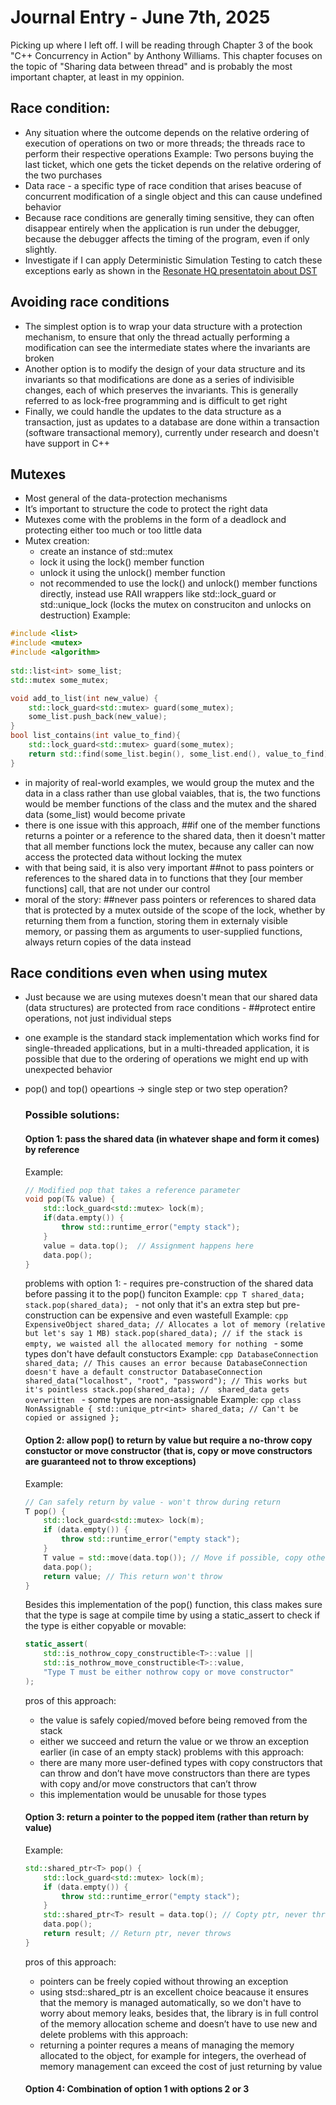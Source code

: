 ﻿# Journal Entry - June 7th, 2025

Picking up where I left off. I will be reading through Chapter 3 of the book "C++ Concurrency in Action" by Anthony Williams. This chapter focuses on the topic of "Sharing data between thread" and is probably the most important chapter, at least in my oppinion.

## Race condition:
-  Any situation where the outcome depends on the relative ordering of execution of operations on two or more threads; the threads race to perform their respective operations
	Example: Two persons buying the last ticket, which one gets the ticket depends on the relative ordering of the two purchases
- Data race - a specific type of race condition that arises beacuse of concurrent modification of a single object and this can cause undefined behavior
- Because race conditions are generally timing sensitive, they can often disappear entirely when the application is run under the debugger, because the debugger affects the timing of the program, even if only slightly.
- Investigate if I can apply Deterministic Simulation Testing to catch these exceptions early as shown in the [Resonate HQ presentatoin about DST](https://journal.resonatehq.io/p/how-we-test-the-resonate-server)

## Avoiding race conditions
- The simplest option is to wrap your data structure with a protection mechanism, to ensure that only the thread actually performing a modification can see the intermediate states where the invariants are broken
- Another option is to modify the design of your data structure and its invariants so that modifications are done as a series of indivisible changes, each of which preserves the invariants. This is generally referred to as lock-free programming and is difficult to get right
- Finally, we could handle the updates to the data structure as a transaction, just as updates to a database are done within a transaction (software transactional memory), currently under research and doesn't have support in C++

## Mutexes
- Most general of the data-protection mechanisms
- It’s important to structure the code to protect the right data 
- Mutexes come with the problems in the form of a deadlock and protecting either too much or too little data
- Mutex creation:
	- create an instance of std::mutex
	- lock it using the lock() member function
	- unlock it using the unlock() member function
	- not recommended to use the lock() and unlock() member functions directly, instead use RAII wrappers like std::lock_guard or std::unique_lock (locks the mutex on construciton and unlocks on destruction)
	Example:
```cpp
#include <list>
#include <mutex>
#include <algorithm>
 
std::list<int> some_list;
std::mutex some_mutex;

void add_to_list(int new_value) {
	std::lock_guard<std::mutex> guard(some_mutex);
	some_list.push_back(new_value);
}
bool list_contains(int value_to_find){
	std::lock_guard<std::mutex> guard(some_mutex);
	return std::find(some_list.begin(), some_list.end(), value_to_find) != some_list.end();
}
```
- in majority of real-world examples, we would group the mutex and the data in a class rather than use global vaiables, that is, the two functions would be member functions of the class and the mutex and the shared data (some_list) would become private
- there is one issue with this approach, ##if one of the member functions returns a pointer or a reference to the shared data, then it doesn't matter that all member functions lock the mutex, because any caller can now access the protected data without locking the mutex
- with that being said, it is also very important ##not to pass pointers or references to the shared data in to functions that they [our member functions] call, that are not under our control
- moral of the story: ##never pass pointers or references to shared data that is protected by a mutex outside of the scope of the lock, whether by returning them from a function, storing them in externaly visible memory, or passing them as arguments to user-supplied functions, always return copies of the data instead

## Race conditions even when using mutex
- Just because we are using mutexes doesn't mean that our shared data (data structures) are protected from race conditions - ##protect entire operations, not just individual steps
- one example is the standard stack implementation which works find for single-threaded applications, but in a multi-threaded application, it is possible that due to the ordering of operations we might end up with unexpected behavior
- pop() and top() opeartions -> single step or two step operation?

	### Possible solutions:

	#### Option 1: pass the shared data (in whatever shape and form it comes) by reference

	Example:
	```cpp
	// Modified pop that takes a reference parameter
	void pop(T& value) {
        std::lock_guard<std::mutex> lock(m);
        if(data.empty()) {
            throw std::runtime_error("empty stack");
        }
        value = data.top();  // Assignment happens here
        data.pop();
    }		
	```
	problems with option 1:
		- requires pre-construction of the shared data before passing it to the pop() funciton
			Example:
		```cpp
		T shared_data;
		stack.pop(shared_data);
		```
		- not only that it's an extra step but pre-construction can be expensive and even wastefull
		Example:
		```cpp
		ExpensiveObject shared_data; // Allocates a lot of memory (relative but let's say 1 MB)
		stack.pop(shared_data); // if the stack is empty, we waisted all the allocated memory for nothing
		```
		- some types don't have default constuctors
		Example:
		```cpp
		DatabaseConnection shared_data; // This causes an error because DatabaseConnection doesn't have a default constructor
		DatabaseConnection shared_data("localhost", "root", "password"); // This works but it's pointless
		stack.pop(shared_data); //  shared_data gets overwritten
		```
		- some types are non-assignable
		Example:
		```cpp
		class NonAssignable {
			std::unique_ptr<int> shared_data; // Can't be copied or assigned
		};
		```

	#### Option 2: allow pop() to return by value but require a no-throw copy constuctor or move constructor (that is, copy or move constructors are guaranteed not to throw exceptions)
	Example:
	```cpp
	// Can safely return by value - won't throw during return
	T pop() {
		std::lock_guard<std::mutex> lock(m);
		if (data.empty()) {
			throw std::runtime_error("empty stack");
		}
		T value = std::move(data.top()); // Move if possible, copy otherwise
		data.pop();
		return value; // This return won't throw
	}
	```
	Besides this implementation of the pop() function, this class makes sure that the type is sage at compile time by using a static_assert to check if the type is either copyable or movable:
	```cpp
	static_assert(
		std::is_nothrow_copy_constructible<T>::value ||
		std::is_nothrow_move_constructible<T>::value,
		"Type T must be either nothrow copy or move constructor"
	);
	```
	pros of this approach:
	- the value is safely copied/moved before being removed from the stack
	- either we succeed and return the value or we throw an exception earlier (in case of an empty stack)
	problems with this approach:
	- there are many more user-defined types with copy constructors that can throw and don’t have move constructors than there are types with copy and/or move constructors that can’t throw
	- this implementation would be unusable for those types

	#### Option 3: return a pointer to the popped item (rather than return by value)

	Example:
	```cpp
	std::shared_ptr<T> pop() {
		std::lock_guard<std::mutex> lock(m);
		if (data.empty()) {
			throw std::runtime_error("empty stack");
		}
		std::shared_ptr<T> result = data.top(); // Copty ptr, never throws
		data.pop();
		return result; // Return ptr, never throws
	}
	```
	pros of this approach:
	- pointers can be freely copied without throwing an exception 
	- using stsd::shared_ptr is an excellent choice beacause it ensures that the memory is managed automatically, so we don't have to worry about memory leaks, besides that, the library is in full control of the memory allocation scheme and doesn’t have to use new and delete
	problems with this approach:
	- returning a pointer requres a means of managing the memory allocated to the object, for example for integers, the overhead of memory management can exceed the cost of just returning by value

	#### Option 4: Combination of option 1 with options 2 or 3
